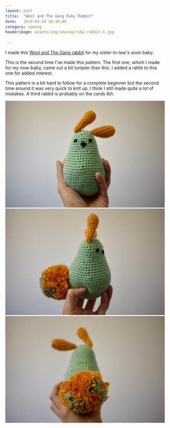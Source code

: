 ```yaml
---
layout: post
title:  "Wool and The Gang Ruby Rabbit"
date:   2019-03-10 20:26:00
category: sewing
headerimage: assets/img/sewing/ruby-rabbit-1.jpg

---
```


I made this [Wool and The Gang rabbit](https://www.woolandthegang.com/en/products/ruby-rabbit) for my sister-in-law's soon baby.

This is the second time I've made this pattern. The first one, which I made for my now-baby, came out a bit lumpier than this. I added a rattle to this one for added interest.

This pattern is a bit hard to follow for a complete beginner but the second time around it was very quick to knit up. I think I still made quite a lot of mistakes. A third rabbit is probably on the cards tbh.


![Ruby Rabbit](/assets/img/sewing/ruby-rabbit-1.jpg)
![Ruby Rabbit](/assets/img/sewing/ruby-rabbit-2.jpg)
![Ruby Rabbit](/assets/img/sewing/ruby-rabbit-3.jpg)
